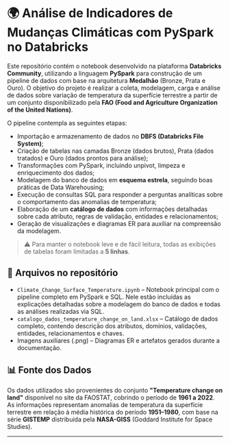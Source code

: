 # 🌍 Análise de Indicadores de Mudanças Climáticas com PySpark no Databricks

Este repositório contém o notebook desenvolvido na plataforma **Databricks Community**, utilizando a linguagem **PySpark** para construção de um pipeline de dados com base na arquitetura **Medalhão** (Bronze, Prata e Ouro). O objetivo do projeto é realizar a coleta, modelagem, carga e análise de dados sobre variação de temperatura da superfície terrestre a partir de um conjunto disponibilizado pela **FAO (Food and Agriculture Organization of the United Nations)**.

O pipeline contempla as seguintes etapas:

- Importação e armazenamento de dados no **DBFS (Databricks File System)**;
- Criação de tabelas nas camadas Bronze (dados brutos), Prata (dados tratados) e Ouro (dados prontos para análise);
- Transformações com PySpark, incluindo unpivot, limpeza e enriquecimento dos dados;
- Modelagem do banco de dados em **esquema estrela**, seguindo boas práticas de Data Warehousing;
- Execução de consultas SQL para responder a perguntas analíticas sobre o comportamento das anomalias de temperatura;
- Elaboração de um **catálogo de dados** com informações detalhadas sobre cada atributo, regras de validação, entidades e relacionamentos;
- Geração de visualizações e diagramas ER para auxiliar na compreensão da modelagem.

> ⚠️ Para manter o notebook leve e de fácil leitura, todas as exibições de tabelas foram limitadas a **5 linhas**.

## 📁 Arquivos no repositório

- `Climate_Change_Surface_Temperature.ipynb` – Notebook principal com o pipeline completo em PySpark e SQL. Nele estão incluídas as explicações detalhadas sobre a modelagem do banco de dados e todas as análises realizadas via SQL.
- `catalogo_dados_temperature_change_on_land.xlsx` – Catálogo de dados completo, contendo descrição dos atributos, domínios, validações, entidades, relacionamentos e chaves.
- Imagens auxiliares (.png) – Diagramas ER e artefatos gerados durante a documentação.

## 📊 Fonte dos Dados

Os dados utilizados são provenientes do conjunto **"Temperature change on land"** disponível no site da FAOSTAT, cobrindo o período de **1961 a 2022**. As informações representam anomalias de temperatura da superfície terrestre em relação à média histórica do período **1951–1980**, com base na série **GISTEMP** distribuída pela **NASA-GISS** (Goddard Institute for Space Studies).

---


